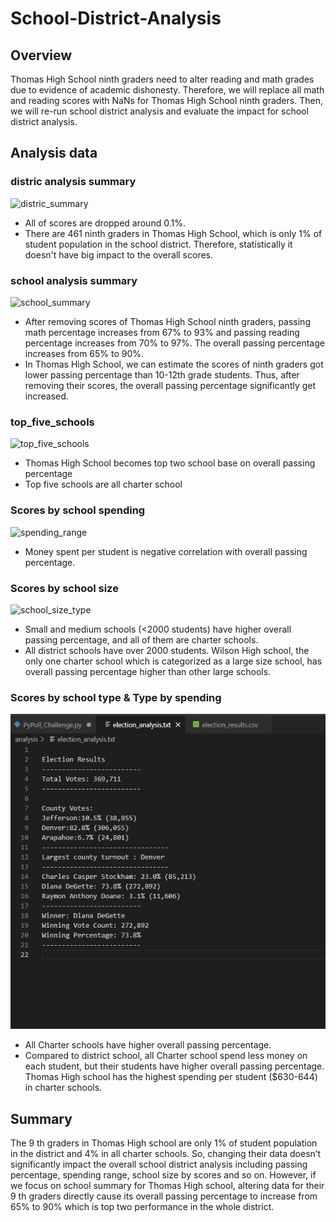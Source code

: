 # School-District-Analysis
## Overview 
Thomas High School ninth graders need to alter reading and math grades due to
evidence of academic dishonesty. Therefore, we will replace all math and reading
scores with NaNs for Thomas High School ninth graders. Then, we will re-run school
district analysis and evaluate the impact for school district analysis.
>
## Analysis data
>
### distric analysis summary
![distric_summary](https://github.com/WeiTing83/School-District-Analysis/blob/main/Resources/distric%20summary.png)

+ All of scores are dropped around 0.1%.
+ There are 461 ninth graders in Thomas High School, which is only 1% of
student population in the school district. Therefore, statistically it doesn't have
big impact to the overall scores. 
>
### school analysis summary
![school_summary](https://github.com/WeiTing83/School-District-Analysis/blob/main/Resources/school%20summary.png)

+ After removing scores of Thomas High School ninth graders, passing math
percentage increases from 67% to 93% and passing reading percentage
increases from 70% to 97%. The overall passing percentage increases from
65% to 90%.
+ In Thomas High School, we can estimate the scores of ninth graders got lower
passing percentage than 10-12th grade students. Thus, after removing their
scores, the overall passing percentage significantly get increased.
>
### top_five_schools
![top_five_schools](https://github.com/WeiTing83/School-District-Analysis/blob/main/Resources/top_five_schools%20.png)

+ Thomas High School becomes top two school base on overall passing percentage
+ Top five schools are all charter school
>
### Scores by school spending
![spending_range](https://github.com/WeiTing83/School-District-Analysis/blob/main/Resources/speading%20range.png)

+ Money spent per student is negative correlation with overall passing percentage.
>
### Scores by school size
![school_size_type](https://github.com/WeiTing83/School-District-Analysis/blob/main/Resources/school%20size.png)

+  Small and medium schools (&lt;2000 students) have higher overall passing
percentage, and all of them are charter schools.
+ All district schools have over 2000 students. Wilson High school, the only one
charter school which is categorized as a large size school, has overall passing
percentage higher than other large schools.
>
### Scores by school type & Type by spending
![type_scores_spending](https://github.com/WeiTing83/Election-Analysis/blob/main/Resources/election_analysis_result.png)

+ All Charter schools have higher overall passing percentage.
+ Compared to district school, all Charter school spend less money on each
student, but their students have higher overall passing percentage. Thomas High
school has the highest spending per student ($630-644) in charter schools.
>
## Summary
The 9 th graders in Thomas High school are only 1% of student population in the district
and 4% in all charter schools. So, changing their data doesn’t significantly impact the
overall school district analysis including passing percentage, spending range, school
size by scores and so on. However, if we focus on school summary for Thomas High
school, altering data for their 9 th graders directly cause its overall passing percentage to
increase from 65% to 90% which is top two performance in the whole district.


